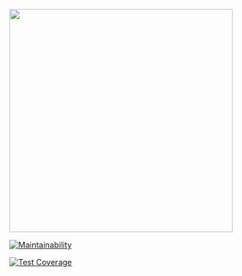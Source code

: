 <a href="https://asciinema.org/a/Qzy3ucuaqCNLtTm2S0cLUYrkQ" target="_blank"><img src="https://asciinema.org/a/Qzy3ucuaqCNLtTm2S0cLUYrkQ.svg" width="400" /></a>

[![Maintainability](https://api.codeclimate.com/v1/badges/c3f07a125220375daee5/maintainability)](https://codeclimate.com/github/hitriylis/frontend-project-46/maintainability)

[![Test Coverage](https://api.codeclimate.com/v1/badges/c3f07a125220375daee5/test_coverage)](https://codeclimate.com/github/hitriylis/frontend-project-46/test_coverage)